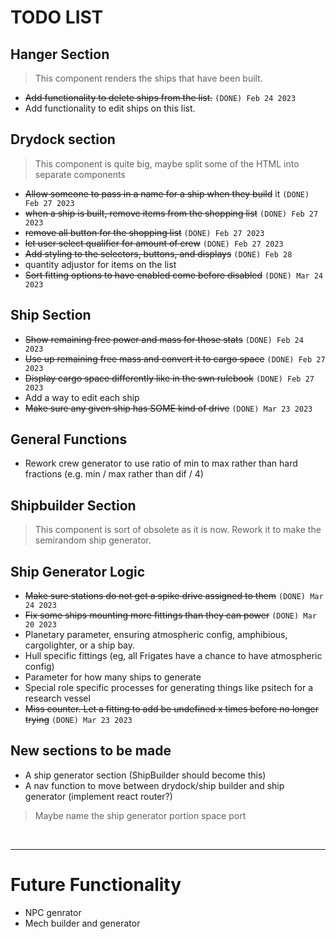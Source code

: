 
# TODO LIST

## Hanger Section

> This component renders the ships that have been built.

* ~~Add functionality to delete ships from the list.~~ ``(DONE) Feb 24 2023``
* Add functionality to edit ships on this list.
  
## Drydock section

> This component is quite big, maybe split some of the HTML into separate components

* ~~Allow someone to pass in a name for a ship when they build~~ it `(DONE) Feb 27 2023`
* ~~when a ship is built, remove items from the shopping list~~ ``(DONE) Feb 27 2023``
* ~~remove all button for the shopping list~~ ``(DONE) Feb 27 2023``
* ~~let user select qualifier for amount of crew~~ ``(DONE) Feb 27 2023``
* ~~Add styling to the selectors, buttons, and displays~~ ``(DONE) Feb 28``
* quantity adjustor for items on the list
* ~~Sort fitting options to have enabled come before disabled~~ `(DONE) Mar 24 2023`

## Ship Section

* ~~Show remaining free power and mass for those stats~~ ``(DONE) Feb 24 2023``
* ~~Use up remaining free mass and convert it to cargo space~~ ``(DONE) Feb 27 2023``
* ~~Display cargo space differently like in the swn rulebook~~ ``(DONE) Feb 27 2023``
* Add a way to edit each ship
* ~~Make sure any given ship has SOME kind of drive~~ `(DONE) Mar 23 2023`

## General Functions  

* Rework crew generator to use ratio of min to max rather than hard fractions (e.g. min / max rather than dif / 4)  

## Shipbuilder Section

> This component is sort of obsolete as it is now. Rework it to make the semirandom ship generator.

## Ship Generator Logic

* ~~Make sure stations do not get a spike drive assigned to them~~ `(DONE) Mar 24 2023`
* ~~Fix some ships mounting more fittings than they can power~~ ``(DONE) Mar 20 2023``
* Planetary parameter, ensuring atmospheric config, amphibious, cargolighter, or a ship bay.
* Hull specific fittings (eg, all Frigates have a chance to have atmospheric config)
* Parameter for how many ships to generate
* Special role specific processes for generating things like psitech for a research vessel
* ~~Miss counter. Let a fitting to add be undefined x times before no longer trying~~ `(DONE) Mar 23 2023`

## New sections to be made

* A ship generator section (ShipBuilder should become this)
* A nav function to move between drydock/ship builder and ship generator (implement react router?)
> Maybe name the ship generator portion space port

<br>

***

# Future Functionality

* NPC genrator
* Mech builder and generator